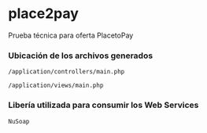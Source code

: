# place2pay
Prueba técnica para oferta PlacetoPay

### Ubicación de los archivos generados

```
/application/controllers/main.php
```
```
/application/views/main.php
```

### Libería utilizada para consumir los Web Services
```
NuSoap 
```
